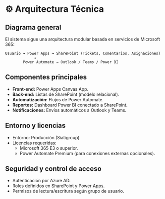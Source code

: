 # ⚙️ Arquitectura Técnica

## Diagrama general
El sistema sigue una arquitectura modular basada en servicios de Microsoft 365:

```
Usuario → Power Apps → SharePoint (Tickets, Comentarios, Asignaciones)
             ↓
        Power Automate → Outlook / Teams / Power BI
```

## Componentes principales
- **Front-end:** Power Apps Canvas App.
- **Back-end:** Listas de SharePoint (modelo relacional).
- **Automatización:** Flujos de Power Automate.
- **Reportes:** Dashboard Power BI conectado a SharePoint.
- **Notificaciones:** Envíos automáticos a Outlook y Teams.

## Entorno y licencias
- Entorno: Producción (Siatigroup)
- Licencias requeridas:
  - Microsoft 365 E3 o superior.
  - Power Automate Premium (para conexiones externas opcionales).

## Seguridad y control de acceso
- Autenticación por Azure AD.
- Roles definidos en SharePoint y Power Apps.
- Permisos de lectura/escritura según grupo de usuario.
